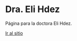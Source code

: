 # Dra. Eli Hdez

Página para la doctora Eli Hdez.

[Ir al sitio](https://ezsaldana.github.io/draelihdz/)
